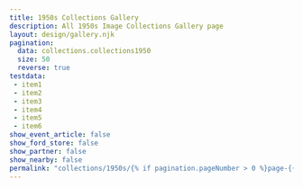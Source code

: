 ```yaml
---
title: 1950s Collections Gallery
description: All 1950s Image Collections Gallery page
layout: design/gallery.njk
pagination:
  data: collections.collections1950
  size: 50
  reverse: true
testdata:
 - item1
 - item2
 - item3
 - item4
 - item5
 - item6
show_event_article: false
show_ford_store: false
show_partner: false
show_nearby: false
permalink: "collections/1950s/{% if pagination.pageNumber > 0 %}page-{{ pagination.pageNumber + 1 }}/{% endif %}index.html"
---
```


